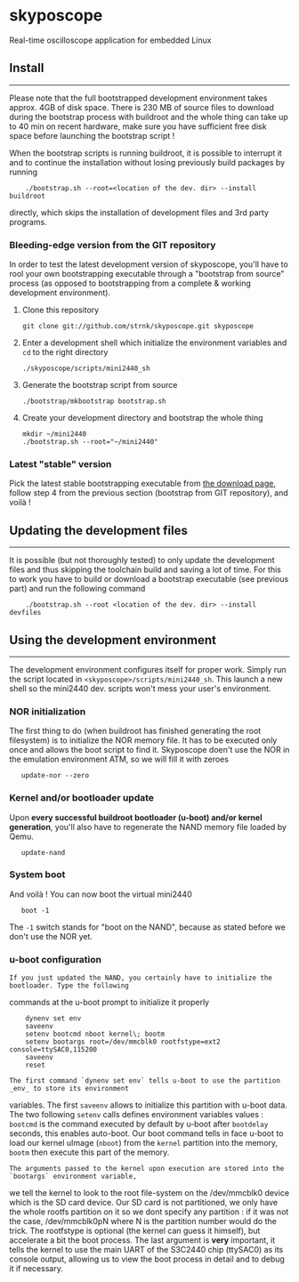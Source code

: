 # skyposcope

Real-time oscilloscope application for embedded Linux


## Install
***
  Please note that the full bootstrapped development environment takes approx. 4GB
of disk space. There is 230 MB of source files to download during the bootstrap
process with buildroot and the whole thing can take up to 40 min on recent hardware,
make sure you have sufficient free disk space before launching the bootstrap script !

  When the bootstrap scripts is running buildroot, it is possible to interrupt it and
to continue the installation without losing previously build packages by running

```
    ./bootstrap.sh --root=<location of the dev. dir> --install buildroot
```

directly, which skips the installation of development files and 3rd party programs.


### Bleeding-edge version from the GIT repository

In order to test the latest development version of skyposcope, you'll have to
rool your own bootstrapping executable through a "bootstrap from source" process
(as opposed to bootstrapping from a complete & working development environment).

1. Clone this repository
    
    ```
    git clone git://github.com/strnk/skyposcope.git skyposcope
    ```

2. Enter a development shell which initialize the environment variables
and `cd` to the right directory
    
    ```
    ./skyposcope/scripts/mini2440_sh
    ```

3. Generate the bootstrap script from source

    ```
    ./bootstrap/mkbootstrap bootstrap.sh
    ```

4. Create your development directory and bootstrap the whole thing
    
    ```
    mkdir ~/mini2440
    ./bootstrap.sh --root="~/mini2440"
    ```


### Latest "stable" version

Pick the latest stable bootstrapping executable from 
[the download page](https://github.com/strnk/skyposcope/downloads "download page"),
follow step 4 from the previous section (bootstrap from GIT repository), and voilà !



## Updating the development files
***

It is possible (but not thoroughly tested) to only update the development files and thus
skipping the toolchain build and saving a lot of time. For this to work you have to build
or download a bootstrap executable (see previous part) and run the following command

```
    ./bootstrap.sh --root <location of the dev. dir> --install devfiles
```


## Using the development environment
***

   The development environment configures itself for proper work. Simply run the script located
in `<skyposcope>/scripts/mini2440_sh`. This launch a new shell so the mini2440 dev. scripts won't 
mess your user's environment.


### NOR initialization
   The first thing to do (when buildroot has finished generating the root filesystem) is to initialize
the NOR memory file. It has to be executed only once and allows the boot script to find it. Skyposcope
doen't use the NOR in the emulation environment ATM, so we will fill it with zeroes 

```
   update-nor --zero
```


### Kernel and/or bootloader update
   Upon **every successful buildroot bootloader (u-boot) and/or kernel generation**, you'll also have to
regenerate the NAND memory file loaded by Qemu.

```
   update-nand
```


### System boot
   And voilà ! You can now boot the virtual mini2440

```
   boot -1
```

   The `-1` switch stands for "boot on the NAND", because as stated before we don't use the NOR yet.

### u-boot configuration
    If you just updated the NAND, you certainly have to initialize the bootloader. Type the following
commands at the u-boot prompt to initialize it properly

```
    dynenv set env
    saveenv
    setenv bootcmd nboot kernel\; bootm
    setenv bootargs root=/dev/mmcblk0 rootfstype=ext2 console=ttySAC0,115200
    saveenv
    reset
```
  
    The first command `dynenv set env` tells u-boot to use the partition _env_ to store its environment
variables. The first `saveenv` allows to initialize this partition with u-boot data. The two following
`setenv` calls defines environment variables values : `bootcmd` is the command executed by default by
u-boot after `bootdelay` seconds, this enables auto-boot. Our boot command tells in face u-boot to load
our kernel uImage (`nboot`) from the `kernel` partition into the memory, `bootm` then execute this part
of the memory. 

    The arguments passed to the kernel upon execution are stored into the `bootargs` environment variable,
we tell the kernel to look to the root file-system on the /dev/mmcblk0 device which is the SD card device.
Our SD card is not partitioned, we only have the whole rootfs partition on it so we dont specify any 
partition : if it was not the case, /dev/mmcblk0pN where N is the partition number would do the trick. The
rootfstype is optional (the kernel can guess it himself), but accelerate a bit the boot process. The last
argument is **very** important, it tells the kernel to use the main UART of the S3C2440 chip (ttySAC0) as
its console output, allowing us to view the boot process in detail and to debug it if necessary.
